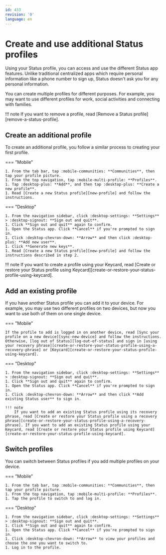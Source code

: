```yaml
---
id: 433
revision: '0'
language: en
---
```


# Create and use additional Status profiles

Using your Status profile, you can access and use the different Status app features. Unlike traditional centralized apps which require personal information like a phone number to sign up, Status doesn't ask you for any personal information.

You can create multiple profiles for different purposes. For example, you may want to use different profiles for work, social activities and connecting with families.

!!! note
If you want to remove a profile, read [Remove a Status profile][remove-a-status-profile].

## Create an additional profile

To create an additional profile, you follow a similar process to creating your first profile.

=== "Mobile"

    1. From the tab bar, tap :mobile-communities: **Communities**, then tap your profile picture.
    1. From the top navigation, tap :mobile-multi-profile: **Profiles**.
    1. Tap :desktop-plus: **Add**, and then tap :desktop-plus: **Create a new profile**.
    1. Read [Create a new Status profile][new-profile] and follow the instructions.

=== "Desktop"

    1. From the navigation sidebar, click :desktop-settings: **Settings** > :desktop-signout: **Sign out and quit**.
    1. Click **Sign out and quit** again to confirm.
    1. Open the Status app. Click **Cancel** if you're prompted to sign in.
    1. Click :desktop-chevron-down: **Arrow** and then click :desktop-plus: **Add new user**.
    1. Click **Generate new keys**.
    1. Read [Create a new Status profile][new-profile] and follow the instructions described in step 2.

!!! note
If you want to create a profile using your Keycard, read [Create or restore your Status profile using Keycard][create-or-restore-your-status-profile-using-keycard].

## Add an existing profile

If you have another Status profile you can add it to your device. For example, you may use two different profiles on two devices, but now you want to use both of them on one single device.

=== "Mobile"

    If the profile to add is logged in on another device, read [Sync your profile on a new device][sync-new-device] and follow the instructions. Otherwise, [log out of Status][log-out-of-status] and sign in [using your recovery phrase][create-or-restore-your-status-profile-using-a-recovery-phrase] or [Keycard][create-or-restore-your-status-profile-using-keycard].

=== "Desktop"

    1. From the navigation sidebar, click :desktop-settings: **Settings** > :desktop-signout: **Sign out and quit**.
    1. Click **Sign out and quit** again to confirm.
    1. Open the Status app. Click **Cancel** if you're prompted to sign in.
    1. Click :desktop-chevron-down: **Arrow** and then click **Add existing Status user** to sign in.

    !!! note
        If you want to add an existing Status profile using its recovery phrase, read [Create or restore your Status profile using a recovery phrase][create-or-restore-your-status-profile-using-a-recovery-phrase]. If you want to add an existing Status profile using your Keycard, read [Create or restore your Status profile using Keycard][create-or-restore-your-status-profile-using-keycard].

## Switch profiles

You can switch between Status profiles if you add multiple profiles on your device.

=== "Mobile"

    1. From the tab bar, tap :mobile-communities: **Communities**, then tap your profile picture.
    1. From the top navigation, tap :mobile-multi-profile: **Profiles**.
    1. Tap the profile to switch to and log in.

=== "Desktop"

    1. From the navigation sidebar, click :desktop-settings: **Settings** > :desktop-signout: **Sign out and quit**.
    1. Click **Sign out and quit** again to confirm.
    1. Open the Status app. Click **Cancel** if you're prompted to sign in.
    1. Click :desktop-chevron-down: **Arrow** to view your profiles and choose the one you want to switch to.
    1. Log in to the profile.
